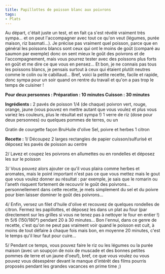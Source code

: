 ```yaml
---
title: Papillottes de poisson blanc aux poivrons
tags:
- Plats
---
```


Au départ, c'était juste un test, et en fait ça s'est révélé vraiment très sympa... et on peut l'accompagner avec tout ce qu'on veut (légumes, purée maison, riz basmati...). Je précise pas vraiment quel poisson, parce que en général les poissons blancs sont ceux qui ont le moins de goût (comparé au saumon par exemple) donc on sent mieux le goût des poivrons et de l'accompagnement, mais vous pourrez tester avec des poissons plus forts en goût et me dire ce que vous en pensez... Et bon, je ne connais pas tous les poissons blancs, je pensais surtout à ceux qui étaient plutôt neutres comme le colin ou le cabillaud... Bref, voici la petite recette, facile et rapide, donc sympa pour un soir quand on rentre du travail et qu'on a pas trop le temps de cuisiner !

**Pour deux personnes :
Préparation : 10 minutes Cuisson : 30 minutes**

**Ingrédients :**
2 pavés de poisson
1/4 (de chaque) poivron vert, rouge, orange, jaune (vous pouvez en mettre autant que vous voulez et plus vous variez les couleurs, plus le résultat est sympa !)
1 verre de riz (dose pour deux personnes) ou quelques pommes de terres, ou un

Gratin de courgette façon BruHuile d'olive
Sel, poivre et herbes
1 citron

**Recette :**
1/ Découpez 2 larges rectangles de papier cuisson/sulfurisé et déposez les pavés de poisson au centre

2/ Lavez et coupez les poivrons en allumettes ou en rondelles et déposez les sur le poisson

3/ Vous pouvez alors ajouter ce qu'il vous plaira comme herbes et aromates, mais le point important n'est pas ce que vous mettez mais le gout que vous voulez donner au résultat : par exemple, je sais que le romarin ou l'aneth risquent fortement de recouvrir le goût des poivrons... personnellement dans cette recette, je mets simplement du sel et du poivre pour bien laisser dominer le goût des poivrons...

4/ Enfin, versez un filet d'huile d'olive et recouvez de quelques rondelles de citron. Fermez les papillottes, et déposez les dans un plat au four (par directement sur les grilles si vous ne tenez pas à nettoyer le four en entier !) th 5/6 (150/180°) pendant 20 à 30 minutes... Bon l'ennui, dans ce genre de recette, c'est qu'on ne peut pas vraiment voir quand le poisson est cuit, à moins de tout défaire à chaque fois mais bon, en moyenne 20 minutes, c'est le temps qu'il leur faut pour cuire...

5/ Pendant ce temps, vous pouvez faire le riz ou les légumes ou la purée maison (avec un soupçon de noix de muscade et des bonnes petites pommes de terre et un jaune d'oeuf), bref, ce que vous voulez ou vous pouvez vous désespérer devant le manque d'intérêt des films pourris proposés pendant les grandes vacances en prime time ;)
